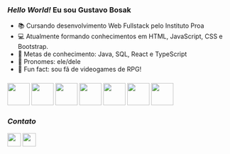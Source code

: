### <i>Hello World!</i> Eu sou Gustavo Bosak

- 📚 Cursando desenvolvimento Web Fullstack pelo Instituto Proa
- 💻 Atualmente formando conhecimentos em HTML, JavaScript, CSS e Bootstrap.
- 🎯 Metas de conhecimento: Java, SQL, React e TypeScript
- 👋 Pronomes: ele/dele
- 🎲 Fun fact: sou fã de videogames de RPG!
###
<div>
  <img src="https://cdn.jsdelivr.net/gh/devicons/devicon@latest/icons/html5/html5-original.svg" height="50"/>
  <img src="https://cdn.jsdelivr.net/gh/devicons/devicon@latest/icons/css3/css3-original.svg" height="50"/>
  <img src="https://cdn.jsdelivr.net/gh/devicons/devicon@latest/icons/javascript/javascript-original.svg" height="50"/>
  <img src="https://cdn.jsdelivr.net/gh/devicons/devicon@latest/icons/figma/figma-original.svg" height="50"/>
  <img src="https://cdn.jsdelivr.net/gh/devicons/devicon@latest/icons/github/github-original.svg" height="50"/>
  <img src="https://cdn.jsdelivr.net/gh/devicons/devicon@latest/icons/git/git-original.svg" height="50"/>
  <img src="https://cdn.jsdelivr.net/gh/devicons/devicon@latest/icons/bootstrap/bootstrap-original.svg" height="50"/>        
</div>

###
### <i>Contato</i>
<div>
  <a href="https://www.linkedin.com/in/gustavo-bosak-santos/"><img src="https://img.shields.io/badge/LinkedIn-0077B5?style=for-the-badge&logo=linkedin&logoColor=white" height="30"/></a>
  <a href="mailto:gustavobosaksantos@gmail.com"><img src="https://img.shields.io/badge/Gmail-D14836?style=for-the-badge&logo=gmail&logoColor=white" height="30"/></a>
</div>
